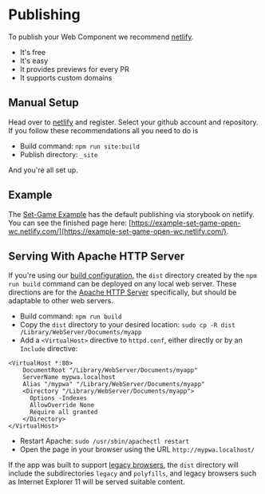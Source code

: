 # Publishing

To publish your Web Component we recommend [netlify](https://www.netlify.com/).

- It's free
- It's easy
- It provides previews for every PR
- It supports custom domains

## Manual Setup

Head over to [netlify](https://www.netlify.com/) and register.
Select your github account and repository.
If you follow these recommendations all you need to do is
- Build command: `npm run site:build`
- Publish directory: `_site`

And you're all set up.

## Example
The [Set-Game Example](https://github.com/open-wc/example-vanilla-set-game/) has the default publishing via storybook on netlify.
You can see the finished page here: [https://example-set-game-open-wc.netlify.com/](https://example-set-game-open-wc.netlify.com/).

## Serving With Apache HTTP Server

If you're using our [build configuration](http://open-wc.org/building), the `dist` directory created by the `npm run build` command can be deployed on any local web server. These directions are for the [Apache HTTP Server](http://httpd.apache.org/) specifically, but should be adaptable to other web servers.

- Build command: `npm run build`
- Copy the `dist` directory to your desired location: `sudo cp -R dist /Library/WebServer/Documents/myapp`
- Add a `<VirtualHost>` directive to `httpd.conf`, either directly or by an `Include` directive:
```
<VirtualHost *:80>
    DocumentRoot "/Library/WebServer/Documents/myapp"
    ServerName mypwa.localhost
    Alias "/mypwa" "/Library/WebServer/Documents/myapp"
    <Directory "/Library/WebServer/Documents/myapp">
      Options -Indexes
      AllowOverride None
      Require all granted
    </Directory>
</VirtualHost>
```
- Restart Apache: `sudo /usr/sbin/apachectl restart`
- Open the page in your browser using the URL `http://mypwa.localhost/`

If the app was built to support [legacy browsers](https://open-wc.org/building/building-rollup.html#supporting-legacy-browsers), the `dist` directory will include the subdirectories `legacy` and `polyfills`, and legacy browsers such as Internet Explorer 11 will be served suitable content.
